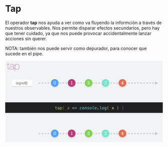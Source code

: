# Tap

El operador __tap__ nos ayuda a ver como va fluyendo la informción a través de nuestros observables. Nos permite disparar efectos secundarios, pero hay que tener cuidado, ya que nos puede provocar accidentalmente lanzar acciones sin querer.

NOTA: también nos puede servir como depurador, para conocer que sucede en el pipe.


![tap](./../imgs/tap.png "tap")